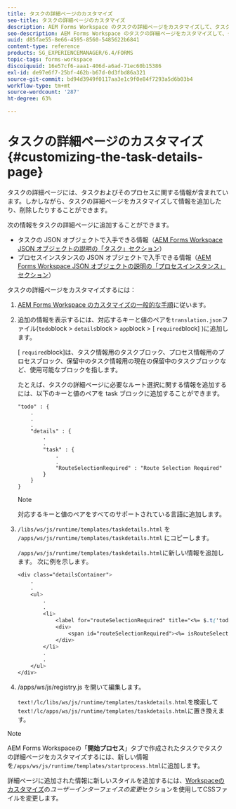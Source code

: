```yaml
---
title: タスクの詳細ページのカスタマイズ
seo-title: タスクの詳細ページのカスタマイズ
description: AEM Forms Workspace のタスクの詳細ページをカスタマイズして、タスクについて表示されるデフォルトの情報を変更する方法。
seo-description: AEM Forms Workspace のタスクの詳細ページをカスタマイズして、タスクについて表示されるデフォルトの情報を変更する方法。
uuid: d85fae55-8e66-4595-8560-5485622b6841
content-type: reference
products: SG_EXPERIENCEMANAGER/6.4/FORMS
topic-tags: forms-workspace
discoiquuid: 16e57cf6-aaa1-406d-a6ad-71ec60b15386
exl-id: de97e6f7-25bf-462b-b67d-0d3fbd86a321
source-git-commit: bd94d3949f0117aa3e1c9f0e84f7293a5d6b03b4
workflow-type: tm+mt
source-wordcount: '287'
ht-degree: 63%

---
```


# タスクの詳細ページのカスタマイズ{#customizing-the-task-details-page}

タスクの詳細ページには、タスクおよびそのプロセスに関する情報が含まれています。しかしながら、タスクの詳細ページをカスタマイズして情報を追加したり、削除したりすることができます。

次の情報をタスクの詳細ページに追加することができます。

* タスクの JSON オブジェクトで入手できる情報（[AEM Forms Workspace JSON オブジェクトの説明の「タスク」セクション](/help/forms/using/html-workspace-json-object-description.md)）
* プロセスインスタンスの JSON オブジェクトで入手できる情報（[AEM Forms Workspace JSON オブジェクトの説明の「プロセスインスタンス」セクション](/help/forms/using/html-workspace-json-object-description.md)）

タスクの詳細ページをカスタマイズするには：

1. [AEM Forms Workspace のカスタマイズの一般的な手順](/help/forms/using/generic-steps-html-workspace-customization.md)に従います。
1. 追加の情報を表示するには、対応するキーと値のペアを`translation.json`ファイル(`todo`block > `details`block > `app`block > [ `required`block] )に追加します。

   [ `required`block]は、タスク情報用のタスクブロック、プロセス情報用のプロセスブロック、保留中のタスク情報用の現在の保留中のタスクブロックなど、使用可能なブロックを指します。

   たとえば、タスクの詳細ページに必要なルート選択に関する情報を追加するには、以下のキーと値のペアを task ブロックに追加することができます。

   ```
   "todo" : {
       .
       .
       .
       "details" : {
           .
           .
           "task" : {
               .
               .
               "RouteSelectionRequired" : "Route Selection Required"
           }
       }
   }
   ```

   >[!NOTE]
   >
   >対応するキーと値のペアをすべてのサポートされている言語に追加します。

1. `/libs/ws/js/runtime/templates/taskdetails.html` を `/apps/ws/js/runtime/templates/taskdetails.html` にコピーします。

   `/apps/ws/js/runtime/templates/taskdetails.html`に新しい情報を追加します。 次に例を示します。

   ```css
   <div class="detailsContainer">
       .
       .
       <ul>
           .
           .
           <li>
               <label for="routeSelectionRequired" title="<%= $.t('todo.details.task.RouteSelectionRequired')%>"><%= $.t('todo.details.task.RouteSelectionRequired')%></label>
               <div>
                   <span id="routeSelectionRequired"><%= isRouteSelectionRequired != null ? isRouteSelectionRequired : ''%></span>
               </div>
           </li>
           .
           .
       </ul>
   </div>
   ```

1. /apps/ws/js/registry.js を開いて編集します。

   `text!/lc/libs/ws/js/runtime/templates/taskdetails.html`を検索して`text!/lc/apps/ws/js/runtime/templates/taskdetails.html`に置き換えます。

>[!NOTE]
>
>AEM Forms Workspaceの「**開始プロセス**」タブで作成されたタスクでタスクの詳細ページをカスタマイズするには、新しい情報を`/apps/ws/js/runtime/templates/startprocess.html`に追加します。
>
>詳細ページに追加された情報に新しいスタイルを追加するには、[Workspaceのカスタマイズ](/help/forms/using/changing-locale-user-interface.md)の&#x200B;*ユーザーインターフェイスの変更*&#x200B;セクションを使用してCSSファイルを変更します。

